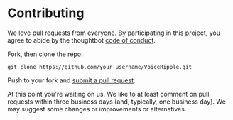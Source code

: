 # Contributing

We love pull requests from everyone. By participating in this project, you
agree to abide by the thoughtbot [code of conduct].

[code of conduct]: https://www.contributor-covenant.org/version/1/4/

Fork, then clone the repo:

    git clone https://github.com/your-username/VoiceRipple.git

Push to your fork and [submit a pull request][pr].

[pr]: https://github.com/wotomas/VoiceRipple/compare/

At this point you're waiting on us. We like to at least comment on pull requests
within three business days (and, typically, one business day). We may suggest
some changes or improvements or alternatives.
